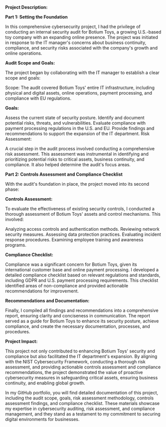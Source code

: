 **Project Description:**

**Part 1: Setting the Foundation**

In this comprehensive cybersecurity project, I had the privilege of conducting an internal security audit for Botium Toys, a growing U.S.-based toy company with an expanding online presence. The project was initiated in response to the IT manager's concerns about business continuity, compliance, and security risks associated with the company's growth and online operations.

**Audit Scope and Goals:**

The project began by collaborating with the IT manager to establish a clear scope and goals:

Scope: The audit covered Botium Toys' entire IT infrastructure, including physical and digital assets, online operations, payment processing, and compliance with EU regulations.

**Goals:**

Assess the current state of security posture.
Identify and document potential risks, threats, and vulnerabilities.
Evaluate compliance with payment processing regulations in the U.S. and EU.
Provide findings and recommendations to support the expansion of the IT department.
Risk Assessment:

A crucial step in the audit process involved conducting a comprehensive risk assessment. This assessment was instrumental in identifying and prioritizing potential risks to critical assets, business continuity, and compliance. It also helped determine the audit's focus areas.

**Part 2: Controls Assessment and Compliance Checklist**

With the audit's foundation in place, the project moved into its second phase:

**Controls Assessment:**

To evaluate the effectiveness of existing security controls, I conducted a thorough assessment of Botium Toys' assets and control mechanisms. This involved:

Analyzing access controls and authentication methods.
Reviewing network security measures.
Assessing data protection practices.
Evaluating incident response procedures.
Examining employee training and awareness programs.

**Compliance Checklist:**

Compliance was a significant concern for Botium Toys, given its international customer base and online payment processing. I developed a detailed compliance checklist based on relevant regulations and standards, including GDPR and U.S. payment processing requirements. This checklist identified areas of non-compliance and provided actionable recommendations for improvement.

**Recommendations and Documentation:**

Finally, I compiled all findings and recommendations into a comprehensive report, ensuring clarity and conciseness in communication. The report served as a guide for Botium Toys to enhance its security posture, achieve compliance, and create the necessary documentation, processes, and procedures.

**Project Impact:**

This project not only contributed to enhancing Botium Toys' security and compliance but also facilitated the IT department's expansion. By aligning with the NIST Cybersecurity Framework, conducting a thorough risk assessment, and providing actionable controls assessment and compliance recommendations, the project demonstrated the value of proactive cybersecurity measures in safeguarding critical assets, ensuring business continuity, and enabling global growth.

In my GitHub portfolio, you will find detailed documentation of this project, including the audit scope, goals, risk assessment methodology, controls assessment findings, and compliance checklist. These materials showcase my expertise in cybersecurity auditing, risk assessment, and compliance management, and they stand as a testament to my commitment to securing digital environments for businesses.
